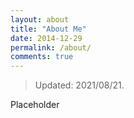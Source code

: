 ```yaml
---
layout: about
title: "About Me"
date: 2014-12-29
permalink: /about/
comments: true
---
```


> Updated: 2021/08/21.

Placeholder
